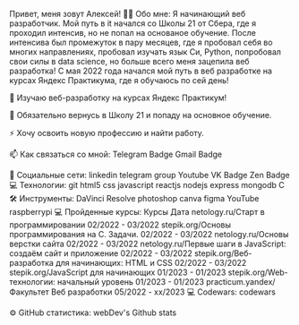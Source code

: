 Привет, меня зовут Алексей!
👨‍💻 Обо мне:
Я начинающий веб разработчик. Мой путь в it начался со Школы 21 от Сбера, где я проходил интенсив, но не попал на основаное обучение. После интенсива был промежуток в пару месяцев, где я пробовал себя во многих направлениях, пробовал изучать язык Си, Python, попробовал свои силы в data science, но больше всего меня зацепила веб разработка! С мая 2022 года начался мой путь в веб разработке на курсах Яндекс Практикума, где я обучаюсь по сей день!

🔭 Изучаю веб-разработку на курсах Яндекс Практикум!

🌱 Обязательно вернусь в Школу 21 и попаду на основное обучение.

⚡ Хочу освоить новую професcию и найти работу.

📫 Как связаться со мной: Telegram Badge Gmail Badge

🤝 Социальные сети:
linkedin telegram group Youtube VK Badge Zen Badge
💻 Технологии:
git  html5  css  javascript  reactjs  nodejs  express  mongodb  C 
🛠 Инструменты:
DaVinci Resolve  photoshop  canva  figma  YouTube  raspberrypi 
💻 Пройденные курсы:
Курсы	Дата
netology.ru/Старт в программировании	02/2022 - 03/2022
stepik.org/Основы программирования на C. Задачи.	02/2022 - 03/2022
netology.ru/Основы верстки сайта	02/2022 - 03/2022
netology.ru/Первые шаги в JavaScript: создаём сайт и приложение	02/2022 - 03/2022
stepik.org/Веб-разработка для начинающих: HTML и CSS	02/2022 - 03/2022
stepik.org/JavaScript для начинающих	01/2023 - 01/2023
stepik.org/Web-технологии: начальный уровень	01/2023 - 01/2023
practicum.yandex/Факультет Веб разработки	05/2022 - xx/2023
💻 Codewars:
codewars

⚙️ GitHub статистика:
webDev's Github stats	
